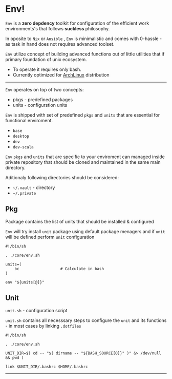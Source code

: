 # Env!

`Env` is a __zero depdency__ toolkit for configuration of the efficient work environments's that follows  __suckless__ philosophy.

In oposite to `Nix` or `Ansible` , `Env` is minimalistic and comes with 0-hassle - as task in hand does not requires advanced toolset.

`Env` utilize concept of building advanced functions out of little utilities that if primary foundation of unix ecosystem.


 * To operate it requires only bash.
 * Currently optimized for [ArchLinux](https://www.archlinux.org/) distribution 


---

`Env` operates on top of two concepts:
  * pkgs	- predefined packages
  * units 	- configurstion units


`Env` is shipped with set of predefined `pkgs` and `units` that are essential for functional enviroment.
  * `base`
  * `desktop` 
  * `dev`
  * `dev-scala`
  
`Env` `pkgs` and `units` that are specific to your enviroment can managed inside private repository that should be cloned and maintained in the same main directory.


Aditionaly following directories should be considered: 

  * `~/.vault` - directory 
  * `~/.private`




Pkg
---

Package contains the list of units that should be installed & configured

`Env` will try install `unit` package using default package menagers and if `unit` will be defined perform `unit` configuration

```
#!/bin/sh

. ./core/env.sh

units=(
    bc                  # Calculate in bash    
)

env "${units[@]}"

```


Unit
---
`unit.sh` - configuration script

`unit.sh` contains all necesssary steps to configure the `unit` and its functions - in most cases by linking `.dotfiles` 

```
#!/bin/sh

. ./core/env.sh

UNIT_DIR=$( cd -- "$( dirname -- "${BASH_SOURCE[0]}" )" &> /dev/null && pwd )

link $UNIT_DIR/.bashrc $HOME/.bashrc
```

-----



